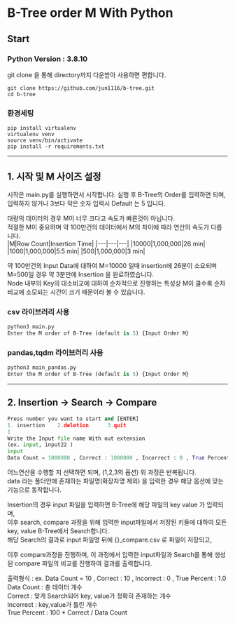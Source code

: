 # B-Tree order M With Python 

## Start
### Python Version : 3.8.10

git clone 을 통해 directory까지 다운받아 사용하면 편합니다. 
```
git clone https://github.com/jun1116/b-tree.git
cd b-tree
```

### 환경세팅
```
pip install virtualenv
virtualenv venv
source venv/bin/activate
pip install -r requirements.txt
```
___
## 1. 시작 및 M 사이즈 설정

시작은 main.py를 실행하면서 시작합니다. 
실행 후 B-Tree의 Order를 입력하면 되며, 입력하지 않거나 3보다 작은 숫자 입력시 Default 는 5 입니다.  

대량의 데이터의 경우 M이 너무 크다고 속도가 빠른것이 아닙니다.   
적절한 M이 중요하며 약 100만건의 데이터에서 M의 차이에 따라 연산의 속도가 다릅니다.  
|M|Row Count|Insertion Time|
|---|---|---|
|10000|1,000,000|26 min|
|1000|1,000,000|5.5 min|
|500|1,000,000|3 min|

약 100만건의 Input Data에 대하여 M=10000 일때 insertion에 26분이 소요되며  
M=500일 경우 약 3분만에 Insertion 을 완료하였습니다.  
Node 내부의 Key의 대소비교에 대하여 순차적으로 진행하는 특성상 M이 클수록 순차비교에 소모되는 시간이 크기 때문이라 볼 수 있습니다.  

### csv 라이브러리 사용
```python
python3 main.py
Enter the M order of B-Tree (default is 5) {Input Order M}
```

### pandas,tqdm 라이브러리 사용
```python
python3 main_pandas.py
Enter the M order of B-Tree (default is 5) {Input Order M}
```
___

## 2. Insertion -> Search -> Compare
```python
Press number you want to start and [ENTER]
1. insertion    2.deletion      3.quit 
1
Write the Input file name With out extension 
(ex. input, input22 )
input
Data Count = 1000000 , Correct : 1000000 , Incorrect : 0 , True Percent : 100.0%
```
어느연산을 수행할 지 선택하면 되며, (1,2,3의 옵션) 위 과정은 반복됩니다.   
data 라는 폴더안에 존재하는 파일명(확장자명 제외) 을 입력한 경우 해당 옵션에 맞는 기능으로 동작합니다.   

Insertion의 경우 input 파일을 입력하면 B-Tree에 해당 파일의 key value 가 입력되며,   
이후 search, compare 과정을 위해 입력한 input파일에서 저장된 키들에 대하여 모든 key, value B-Tree에서 Search합니다.   
해당 Search의 결과로 input 파일명 뒤에 {}_compare.csv 로 파일이 저장되고, 

이후 compare과정을 진행하며, 이 과정에서 입력한 input파일과 Search를 통해 생성된 compare 파일의 비교를 진행하여 결과를 출력합니다.   

출력형식 : ex. Data Count = 10 , Correct : 10 , Incorrect : 0 , True Percent : 1.0
Data Count : 총 데이터 개수  
Correct : 맞게 Search되어 key, value가 정확히 존재하는 개수  
Incorrect : key,value가 틀린 개수  
True Percent : 100 * Correct / Data Count  

